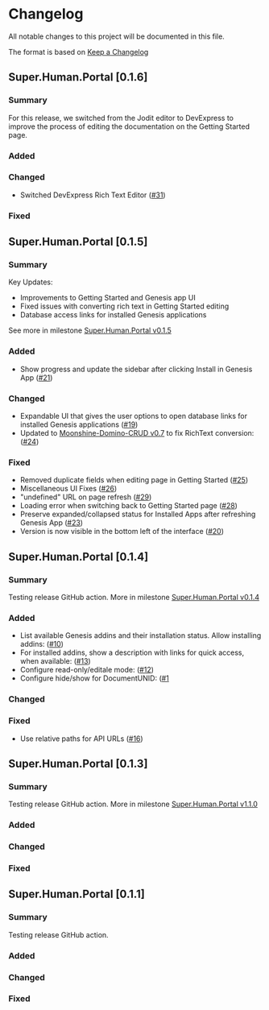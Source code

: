 # Changelog
All notable changes to this project will be documented in this file.

The format is based on [Keep a Changelog](http://keepachangelog.com/en/1.0.0/) 

## Super.Human.Portal [0.1.6]

### Summary

For this release, we switched from the Jodit editor to DevExpress to improve the process of editing the documentation on the Getting Started page.

### Added


### Changed

* Switched DevExpress Rich Text Editor ([#31](https://github.com/Moonshine-IDE/Super.Human.Portal/issues/310))

### Fixed


## Super.Human.Portal [0.1.5]

### Summary

Key Updates:
- Improvements to Getting Started and Genesis app UI
- Fixed issues with converting rich text in Getting Started editing
- Database access links for installed Genesis applications

See more in milestone [Super.Human.Portal v0.1.5](https://github.com/Moonshine-IDE/Super.Human.Portal/milestone/3)

### Added

* Show progress and update the sidebar after clicking Install in Genesis App ([#21](https://github.com/Moonshine-IDE/Super.Human.Portal/issues/21))

### Changed

* Expandable UI that gives the user options to open database links for installed Genesis applications ([#19](https://github.com/Moonshine-IDE/Super.Human.Portal/issues/19))
* Updated to [Moonshine-Domino-CRUD v0.7]() to fix RichText conversion:  ([#24](https://github.com/Moonshine-IDE/Super.Human.Portal/issues/24))

### Fixed

* Removed duplicate fields when editing page in Getting Started ([#25](https://github.com/Moonshine-IDE/Super.Human.Portal/issues/25))
* Miscellaneous UI Fixes ([#26](https://github.com/Moonshine-IDE/Super.Human.Portal/issues/26))
* "undefined" URL on page refresh ([#29](https://github.com/Moonshine-IDE/Super.Human.Portal/issues/29))
* Loading error when switching back to Getting Started page ([#28](https://github.com/Moonshine-IDE/Super.Human.Portal/issues/28))
* Preserve expanded/collapsed status for Installed Apps  after refreshing Genesis App ([#23](https://github.com/Moonshine-IDE/Super.Human.Portal/issues/23))
* Version is now visible in the bottom left of the interface ([#20](https://github.com/Moonshine-IDE/Super.Human.Portal/issues/20))

## Super.Human.Portal [0.1.4]

### Summary

Testing release GitHub action. More in milestone [Super.Human.Portal v0.1.4](https://github.com/Moonshine-IDE/Super.Human.Portal/milestone/2)

### Added

* List available Genesis addins and their installation status.  Allow installing addins: ([#10](https://github.com/Moonshine-IDE/Super.Human.Portal/issues/10))
* For installed addins, show a description with links for quick access, when available: ([#13](https://github.com/Moonshine-IDE/Super.Human.Portal/issues/13))
* Configure read-only/editale mode:  ([#12](https://github.com/Moonshine-IDE/Super.Human.Portal/issues/12))
* Configure hide/show for DocumentUNID:  ([#1](https://github.com/Moonshine-IDE/Super.Human.Portal/issues/1)

### Changed

### Fixed

* Use relative paths for API URLs ([#16](https://github.com/Moonshine-IDE/Super.Human.Portal/issues/16))


## Super.Human.Portal [0.1.3]

### Summary

Testing release GitHub action. More in milestone [Super.Human.Portal v1.1.0](https://github.com/Moonshine-IDE/Super.Human.Portal/milestone/2)

### Added

### Changed

### Fixed



## Super.Human.Portal [0.1.1]

### Summary

Testing release GitHub action.

### Added

### Changed

### Fixed
